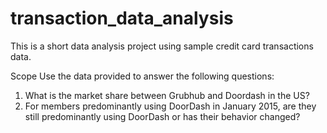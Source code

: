# transaction_data_analysis
This is a short data analysis project using sample credit card transactions data. 

Scope
Use the data provided to answer the following questions:
1. What is the market share between Grubhub and Doordash in the US?
2. For members predominantly using DoorDash in January 2015, are they still
predominantly using DoorDash or has their behavior changed?
